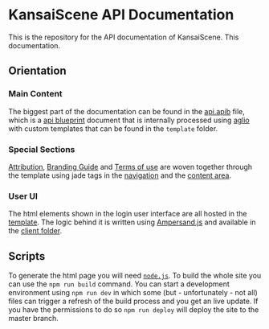 # KansaiScene API Documentation

This is the repository for the API documentation of KansaiScene. This documentation.

## Orientation

### Main Content
The biggest part of the documentation can be found in the [api.apib](https://github.com/KansaiScene/kansaiscene.github.io/blob/development/api.apib) file, which is a [api blueprint](https://apiblueprint.org/) document that is internally processed using [aglio](https://github.com/danielgtaylor/aglio) with custom templates that can be found in the `template` folder.

### Special Sections
[Attribution](https://github.com/KansaiScene/kansaiscene.github.io/blob/development/attribution.md), [Branding Guide](https://github.com/KansaiScene/kansaiscene.github.io/blob/development/branding-guide.md) and [Terms of use](https://github.com/KansaiScene/kansaiscene.github.io/blob/development/terms-of-use.md) are woven together through the template using jade tags in the [navigation](https://github.com/KansaiScene/kansaiscene.github.io/blob/11627eb7625f850147006cb846e2eefe755d2216/template/_bootstrap-mixins.jade#L173) and the [content area](https://github.com/KansaiScene/kansaiscene.github.io/blob/11627eb7625f850147006cb846e2eefe755d2216/template/_bootstrap-mixins.jade#L383).

### User UI
The html elements shown in the login user interface are all hosted in the [template](https://github.com/KansaiScene/kansaiscene.github.io/blob/11627eb7625f850147006cb846e2eefe755d2216/template/_bootstrap-mixins.jade#L5). The logic behind it is written using [Ampersand.js](ampersandjs.com) and available in the [client folder](https://github.com/KansaiScene/kansaiscene.github.io/tree/development/client).

## Scripts
To generate the html page you will need [`node.js`](nodejs.org/download). To build the whole site you can use the `npm run build` command. You can start a development environment using `npm run dev` in which some (but - unfortunately - not all) files can trigger a refresh of the build process and you get an live update. If you have the permissions to do so `npm run deploy` will deploy the site to the master branch.